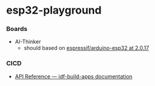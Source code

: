 esp32-playground
================
### Boards
- AI-Thinker
  - should based on [espressif/arduino-esp32 at 2.0.17](https://github.com/espressif/arduino-esp32/tree/2.0.17)

### CICD
- [API Reference — idf-build-apps documentation](https://docs.espressif.com/projects/idf-build-apps/en/latest/references/api/modules.html)
